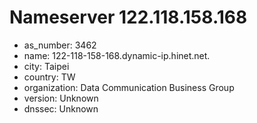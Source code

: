 # Nameserver 122.118.158.168

* as_number: 3462
* name: 122-118-158-168.dynamic-ip.hinet.net.
* city: Taipei
* country: TW
* organization: Data Communication Business Group
* version: Unknown
* dnssec: Unknown
